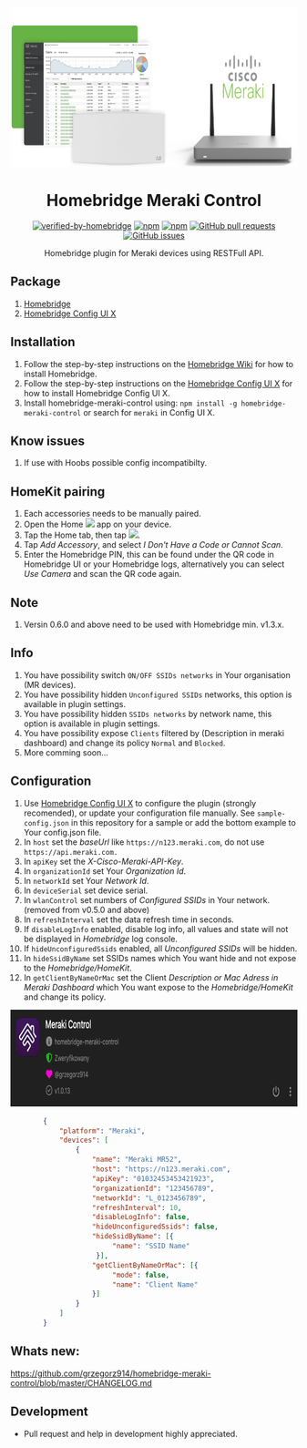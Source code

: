 <p align="center">
  <a href="https://github.com/grzegorz914/homebridge-meraki-control"><img src="https://raw.githubusercontent.com/grzegorz914/homebridge-meraki-control/master/graphics/meraki.png" height="280"></a>
</p>

<span align="center">

# Homebridge Meraki Control
[![verified-by-homebridge](https://badgen.net/badge/homebridge/verified/purple)](https://github.com/homebridge/homebridge/wiki/Verified-Plugins)
[![npm](https://badgen.net/npm/dt/homebridge-meraki-control?color=purple)](https://www.npmjs.com/package/homebridge-meraki-control) [![npm](https://badgen.net/npm/v/homebridge-meraki-control?color=purple)](https://www.npmjs.com/package/homebridge-meraki-control)
[![GitHub pull requests](https://img.shields.io/github/issues-pr/grzegorz914/homebridge-meraki-control.svg)](https://github.com/grzegorz914/homebridge-meraki-control/pulls)
[![GitHub issues](https://img.shields.io/github/issues/grzegorz914/homebridge-meraki-control.svg)](https://github.com/grzegorz914/homebridge-meraki-control/issues)

Homebridge plugin for Meraki devices using RESTFull API.

</span>

## Package
1. [Homebridge](https://github.com/homebridge/homebridge)
2. [Homebridge Config UI X](https://github.com/oznu/homebridge-config-ui-x)

## Installation
1. Follow the step-by-step instructions on the [Homebridge Wiki](https://github.com/homebridge/homebridge/wiki) for how to install Homebridge.
2. Follow the step-by-step instructions on the [Homebridge Config UI X](https://github.com/oznu/homebridge-config-ui-x/wiki) for how to install Homebridge Config UI X.
3. Install homebridge-meraki-control using: `npm install -g homebridge-meraki-control` or search for `meraki` in Config UI X.

## Know issues
1. If use with Hoobs possible config incompatibilty.

## HomeKit pairing
1. Each accessories needs to be manually paired. 
2. Open the Home <img src='https://user-images.githubusercontent.com/3979615/78010622-4ea1d380-738e-11ea-8a17-e6a465eeec35.png' height='16.42px'> app on your device. 
3. Tap the Home tab, then tap <img src='https://user-images.githubusercontent.com/3979615/78010869-9aed1380-738e-11ea-9644-9f46b3633026.png' height='16.42px'>. 
4. Tap *Add Accessory*, and select *I Don't Have a Code or Cannot Scan*. 
5. Enter the Homebridge PIN, this can be found under the QR code in Homebridge UI or your Homebridge logs, alternatively you can select *Use Camera* and scan the QR code again.

## Note
1. Versin 0.6.0 and above need to be used with Homebridge min. v1.3.x.

## Info
1. You have possibility switch `ON/OFF SSIDs networks` in Your organisation (MR devices).
2. You have possibility hidden `Unconfigured SSIDs` networks, this option is available in plugin settings.
3. You have possibility hidden `SSIDs networks` by network name, this option is available in plugin settings.
4. You have possibility expose `Clients` filtered by (Description in meraki dashboard) and change its policy `Normal` and `Blocked`.
5. More comming soon...

## Configuration
1. Use [Homebridge Config UI X](https://github.com/oznu/homebridge-config-ui-x) to configure the plugin (strongly recomended), or update your configuration file manually. See `sample-config.json` in this repository for a sample or add the bottom example to Your config.json file.
2. In `host` set the *baseUrl* like `https://n123.meraki.com`, do not use `https://api.meraki.com.`
3. In `apiKey` set the *X-Cisco-Meraki-API-Key*.
4. In `organizationId` set Your *Organization Id*.
5. In `networkId` set Your *Network Id*.
5. In `deviceSerial` set device serial.
6. In `wlanControl` set numbers of *Configured SSIDs* in Your network. (removed from v0.5.0 and above)
7. In `refreshInterval` set the data refresh time in seconds.
8. If `disableLogInfo` enabled, disable log info, all values and state will not be displayed in *Homebridge* log console.
9. If `hideUnconfiguredSsids` enabled, all *Unconfigured SSIDs* will be hidden.
10. In `hideSsidByName` set SSIDs names which You want hide and not expose to the *Homebridge/HomeKit*.
11. In `getClientByNameOrMac` set the Client *Description or Mac Adress in Meraki Dashboard* which You want expose to the *Homebridge/HomeKit* and change its policy.

<p align="left">
  <a href="https://github.com/grzegorz914/homebridge-meraki-control"><img src="https://raw.githubusercontent.com/grzegorz914/homebridge-meraki-control/master/graphics/ustawienia.png" height="170"></a>
</p>

```json
        {
            "platform": "Meraki",
            "devices": [
                {
                    "name": "Meraki MR52",
                    "host": "https://n123.meraki.com",
                    "apiKey": "01032453453421923",
                    "organizationId": "123456789",
                    "networkId": "L_0123456789",
                    "refreshInterval": 10,
                    "disableLogInfo": false,
                    "hideUnconfiguredSsids": false,
                    "hideSsidByName": [{
                         "name": "SSID Name"
                     }],
                    "getClientByNameOrMac": [{
                         "mode": false,
                         "name": "Client Name"
                    }]
                }
            ]
        }
```

## Whats new:
https://github.com/grzegorz914/homebridge-meraki-control/blob/master/CHANGELOG.md

## Development
- Pull request and help in development highly appreciated.
